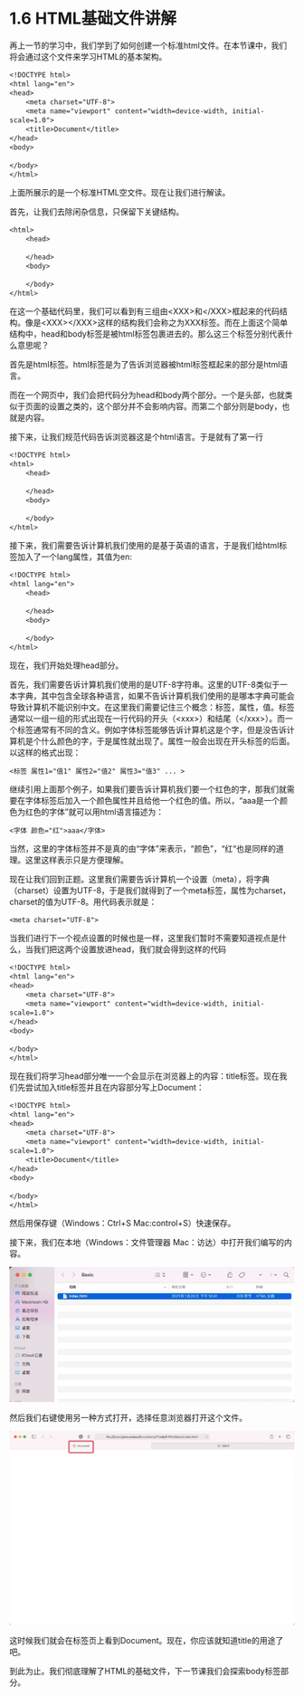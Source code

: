 # 1.6 HTML基础文件讲解

再上一节的学习中，我们学到了如何创建一个标准html文件。在本节课中，我们将会通过这个文件来学习HTML的基本架构。

```markup
<!DOCTYPE html>
<html lang="en">
<head>
    <meta charset="UTF-8">
    <meta name="viewport" content="width=device-width, initial-scale=1.0">
    <title>Document</title>
</head>
<body>
    
</body>
</html>
```

上面所展示的是一个标准HTML空文件。现在让我们进行解读。

首先，让我们去除闲杂信息，只保留下关键结构。

```markup
<html>
    <head>
    
    </head>
    <body>
    
    </body>
</html>
```

在这一个基础代码里，我们可以看到有三组由&lt;XXX&gt;和&lt;/XXX&gt;框起来的代码结构。像是&lt;XXX&gt;&lt;/XXX&gt;这样的结构我们会称之为XXX标签。而在上面这个简单结构中，head和body标签是被html标签包裹进去的。那么这三个标签分别代表什么意思呢？

首先是html标签。html标签是为了告诉浏览器被html标签框起来的部分是html语言。

而在一个网页中，我们会把代码分为head和body两个部分。一个是头部，也就类似于页面的设置之类的，这个部分并不会影响内容。而第二个部分则是body，也就是内容。

接下来，让我们规范代码告诉浏览器这是个html语言。于是就有了第一行

```markup
<!DOCTYPE html>
<html>
    <head>
    
    </head>
    <body>
    
    </body>
</html>
```

接下来，我们需要告诉计算机我们使用的是基于英语的语言，于是我们给html标签加入了一个lang属性，其值为en:

```markup
<!DOCTYPE html>
<html lang="en">
    <head>
    
    </head>
    <body>
    
    </body>
</html>
```

现在，我们开始处理head部分。

首先，我们需要告诉计算机我们使用的是UTF-8字符串。这里的UTF-8类似于一本字典，其中包含全球各种语言，如果不告诉计算机我们使用的是哪本字典可能会导致计算机不能识别中文。在这里我们需要记住三个概念：标签，属性，值。标签通常以一组一组的形式出现在一行代码的开头（&lt;xxx&gt;）和结尾（&lt;/xxx&gt;）。而一个标签通常有不同的含义。例如字体标签能够告诉计算机这是个字，但是没告诉计算机是个什么颜色的字，于是属性就出现了。属性一般会出现在开头标签的后面。以这样的格式出现：

```markup
<标签 属性1="值1" 属性2="值2" 属性3="值3" ... >
```

继续引用上面那个例子，如果我们要告诉计算机我们要一个红色的字，那我们就需要在字体标签后加入一个颜色属性并且给他一个红色的值。所以，“aaa是一个颜色为红色的字体”就可以用html语言描述为：

```markup
<字体 颜色="红">aaa</字体>
```

当然，这里的字体标签并不是真的由“字体”来表示，“颜色”，“红“也是同样的道理。这里这样表示只是方便理解。

现在让我们回到正题。这里我们需要告诉计算机一个设置（meta），将字典（charset）设置为UTF-8，于是我们就得到了一个meta标签，属性为charset，charset的值为UTF-8。用代码表示就是：

```markup
<meta charset="UTF-8">
```

当我们进行下一个视点设置的时候也是一样，这里我们暂时不需要知道视点是什么，当我们把这两个设置放进head，我们就会得到这样的代码

```markup
<!DOCTYPE html>
<html lang="en">
<head>
    <meta charset="UTF-8">
    <meta name="viewport" content="width=device-width, initial-scale=1.0">
</head>
<body>
    
</body>
</html>
```

现在我们将学习head部分唯一一个会显示在浏览器上的内容：title标签。现在我们先尝试加入title标签并且在内容部分写上Document：

```markup
<!DOCTYPE html>
<html lang="en">
<head>
    <meta charset="UTF-8">
    <meta name="viewport" content="width=device-width, initial-scale=1.0">
    <title>Document</title>
</head>
<body>
    
</body>
</html>
```

然后用保存键（Windows：Ctrl+S Mac:control+S）快速保存。

接下来，我们在本地（Windows：文件管理器 Mac：访达）中打开我们编写的内容。

![](../.gitbook/assets/image%20%2814%29.png)

然后我们右键使用另一种方式打开，选择任意浏览器打开这个文件。

![](../.gitbook/assets/image%20%2813%29.png)

这时候我们就会在标签页上看到Document。现在，你应该就知道title的用途了吧。

到此为止。我们彻底理解了HTML的基础文件，下一节课我们会探索body标签部分。

